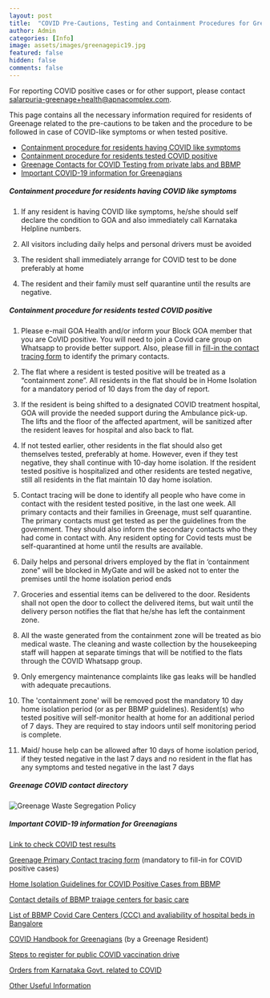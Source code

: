 ```yaml
---
layout: post
title:  "COVID Pre-Cautions, Testing and Containment Procedures for Greenage"
author: Admin
categories: [Info]
image: assets/images/greenagepic19.jpg
featured: false
hidden: false
comments: false
---
```



For reporting COVID positive cases or for other support, please contact salarpuria-greenage+health@apnacomplex.com.

This page contains all the necessary information required for residents of Greenage related to the pre-cautions to be taken and the procedure to be followed in case of COVID-like symptoms or when tested positive.

- <a href="#symptoms">Containment procedure for residents having COVID like symptoms</a>
- <a href="#positive">Containment procedure for residents tested COVID positive</a>
- <a href="#testing">Greenage Contacts for COVID Testing from private labs and BBMP</a>
- <a href="#info">Important COVID-19 information for Greenagians</a>

##### <a name="symptoms"></a>Containment procedure for residents having COVID like symptoms

1. If any resident  is having COVID like symptoms, he/she should self declare the condition to GOA and also immediately call Karnataka Helpline numbers. 

2. All visitors including daily helps and personal drivers must be avoided

3. The resident shall immediately arrange for COVID test to be done preferably at home 

4. The resident and their family must self quarantine until the results are negative.

##### <a name="positive"></a>Containment procedure for residents tested COVID positive

1. Please e-mail GOA Health and/or inform your Block GOA member that you are CoVID positive. You will need to join a  Covid care group on Whatsapp to provide better support. Also, please fill in <a target="_blank" href="https://bit.ly/Greenage-COVID-contact-tracing-form"> fill-in the contact tracing form</a>  to identify the primary contacts.

2. The flat where a resident is tested positive will be treated as a “containment zone”. All residents in the flat should be in Home Isolation for a mandatory period of 10 days from the day of report.  

3. If the resident is being shifted to a designated COVID treatment hospital, GOA will provide the needed support during the Ambulance pick-up. The lifts and the floor of the affected apartment, will be sanitized after the resident leaves for hospital and also back to flat. 

4. If not tested earlier, other residents in the flat should also get themselves tested, preferably at home. However, even if they test negative, they shall continue with 10-day home isolation. If the resident tested positive is hospitalized and other residents are tested negative, still all residents in the flat maintain 10 day home isolation. 

5. Contact tracing will be done to identify all people who have come in contact with the resident tested positive, in the last one week. All primary contacts and their families in Greenage, must self quarantine. The primary contacts must get tested as per the guidelines from the government. They should also inform the secondary contacts who they had come in contact with. Any resident opting for Covid tests must be self-quarantined at home until the results are available.

6. Daily helps and personal drivers employed by the flat in ‘containment zone” will be blocked in MyGate and will be asked not to enter the premises until the home isolation period ends

7. Groceries and essential items can be delivered to the door. Residents shall not open the door to collect the delivered items, but wait until the delivery person notifies the flat that he/she has left the containment zone. 

8. All the waste generated from the containment zone will be treated as bio medical waste. The cleaning and waste collection by the housekeeping staff will happen at separate timings that will be notified to the flats through the COVID Whatsapp group.

9. Only emergency maintenance complaints like gas leaks will be handled with adequate precautions. 

10. The 'containment zone' will be removed post the mandatory 10 day home isolation period (or as per BBMP guidelines). Resident(s) who  tested positive will self-monitor health at home for an additional period of 7 days. They are required to stay indoors until self monitoring period is complete. 

11. Maid/ house help can be allowed after 10 days of home isolation period, if they tested negative in the last 7 days and no resident in the flat has any symptoms and tested negative in the last 7 days

##### <a name="testing"></a>Greenage COVID contact directory

<p class="mb-5"><img class="shadow-lg" src="{{site.baseurl}}/assets/images/greenage-covid-directory.jpg" alt="Greenage Waste Segregation Policy" /></p>

##### <a name="info"></a>Important COVID-19 information for Greenagians

<p> <a target="_blank" href="https://www.covidwar.karnataka.gov.in/service1">Link to check COVID test results</a></p>

<p> <a target="_blank" href="https://bit.ly/Greenage-COVID-contact-tracing-form">Greenage Primary Contact tracing form</a> (mandatory to fill-in for COVID positive cases)</p>

<p><a target="_blank" href="https://drive.google.com/file/d/1ob2_nb5ZHoEPMcJtzqU8FCqHJZTBc5gF/view?usp=sharing">Home Isolation Guidelines for COVID Positive Cases from BBMP</a></p> 
<p>

<p> <a target="_blank" href="https://www.karnataka.com/govt/covid-19-triage-centers-in-bangalore/">Contact details of BBMP traiage centers for basic care</a> </p>

<p> <a target="_blank" href="https://covidhelplinebangalore.com/covid-19-beds-availability/">List of BBMP Covid Care Centers (CCC) and avaliability of hospital beds in Bangalore</a> </p>

<p>
<a target="_blank" href="https://drive.google.com/file/d/1Kz4h38jbOXot4my3nqRcampDCqjoKue2/view?usp=sharing">COVID Handbook for Greenagians</a> (by a Greenage Resident)</p>


<a target="_blank" href="https://drive.google.com/drive/u/0/folders/1Y8zl6npkY18wa1SY5yY-3iZg_5y49n14">Steps to register for public COVID vaccination drive</a> 
</p>

<p> <a target="_blank" href="https://covid19.karnataka.gov.in/new-page/Government%20Orders/en">Orders from Karnataka Govt. related to COVID</a> </p>

<p> <a target="_blank" href="https://drive.google.com/drive/u/0/folders/1qs7xTOzLIgwTtUf4bVYy3N0MptXZvMGh">Other Useful Information</a> </p>